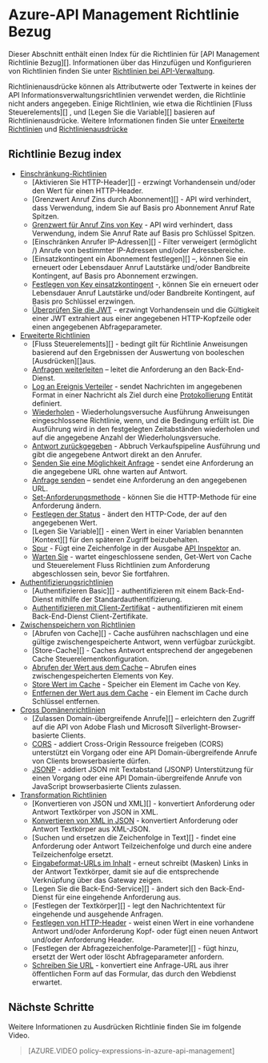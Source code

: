 <properties 
    pageTitle="Azure-API Management Richtlinie Bezug" 
    description="Informationen Sie zu den Richtlinien zur Verfügung-API Management konfigurieren." 
    services="api-management" 
    documentationCenter="" 
    authors="vladvino" 
    manager="erikre" 
    editor=""/>

<tags 
    ms.service="api-management" 
    ms.workload="mobile" 
    ms.tgt_pltfrm="na" 
    ms.devlang="na" 
    ms.topic="article" 
    ms.date="10/25/2016" 
    ms.author="apimpm"/>

# <a name="azure-api-management-policy-reference"></a>Azure-API Management Richtlinie Bezug

Dieser Abschnitt enthält einen Index für die Richtlinien für [API Management Richtlinie Bezug][]. Informationen über das Hinzufügen und Konfigurieren von Richtlinien finden Sie unter [Richtlinien bei API-Verwaltung][].

Richtlinienausdrücke können als Attributwerte oder Textwerte in keines der API Informationsverwaltungsrichtlinien verwendet werden, die Richtlinie nicht anders angegeben. Einige Richtlinien, wie etwa die Richtlinien [Fluss Steuerelements][] , und [Legen Sie die Variable][] basieren auf Richtlinienausdrücke. Weitere Informationen finden Sie unter [Erweiterte Richtlinien][] und [Richtlinienausdrücke][]

## <a name="policy-reference-index"></a>Richtlinie Bezug index

-   [Einschränkung-Richtlinien][]
    -   [Aktivieren Sie HTTP-Header][] - erzwingt Vorhandensein und/oder den Wert für einen HTTP-Header.
    -   [Grenzwert Anruf Zins durch Abonnement][] - API wird verhindert, dass Verwendung, indem Sie auf Basis pro Abonnement Anruf Rate Spitzen.
    -   [Grenzwert für Anruf Zins von Key](https://msdn.microsoft.com/library/azure/dn894078.aspx#LimitCallRateByKey) - API wird verhindert, dass Verwendung, indem Sie Anruf Rate auf Basis pro Schlüssel Spitzen.
    -   [Einschränken Anrufer IP-Adressen][] - Filter verweigert (ermöglicht /) Anrufe von bestimmter IP-Adressen und/oder Adressbereiche.
    -   [Einsatzkontingent ein Abonnement festlegen][] –, können Sie ein erneuert oder Lebensdauer Anruf Lautstärke und/oder Bandbreite Kontingent, auf Basis pro Abonnement erzwingen.
    -   [Festlegen von Key einsatzkontingent](https://msdn.microsoft.com/library/azure/dn894078.aspx#SetUsageQuotaByKey) -, können Sie ein erneuert oder Lebensdauer Anruf Lautstärke und/oder Bandbreite Kontingent, auf Basis pro Schlüssel erzwingen.
    -   [Überprüfen Sie die JWT][] - erzwingt Vorhandensein und die Gültigkeit einer JWT extrahiert aus einer angegebenen HTTP-Kopfzeile oder einen angegebenen Abfrageparameter.
-   [Erweiterte Richtlinien][]
    -   [Fluss Steuerelements][] - bedingt gilt für Richtlinie Anweisungen basierend auf den Ergebnissen der Auswertung von booleschen [Ausdrücken][]aus.
    -   [Anfragen weiterleiten][] – leitet die Anforderung an den Back-End-Dienst.
    -   [Log an Ereignis Verteiler][] - sendet Nachrichten im angegebenen Format in einer Nachricht als Ziel durch eine [Protokollierung](https://msdn.microsoft.com/library/azure/mt592020.aspx#Logger) Entität definiert.
    -   [Wiederholen](https://msdn.microsoft.com/en-us/library/dn894085.aspx#Retry) - Wiederholungsversuche Ausführung Anweisungen eingeschlossene Richtlinie, wenn, und die Bedingung erfüllt ist. Die Ausführung wird in den festgelegten Zeitabständen wiederholen und auf die angegebene Anzahl der Wiederholungsversuche.
    -   [Antwort zurückgegeben](https://msdn.microsoft.com/library/azure/dn894085.aspx#ReturnResponse) - Abbruch Verkaufspipeline Ausführung und gibt die angegebene Antwort direkt an den Anrufer.
    -   [Senden Sie eine Möglichkeit Anfrage](https://msdn.microsoft.com/library/azure/dn894085.aspx#SendOneWayRequest) - sendet eine Anforderung an die angegebene URL ohne warten auf Antwort.
    -   [Anfrage senden](https://msdn.microsoft.com/library/azure/dn894085.aspx#SendRequest) – sendet eine Anforderung an den angegebenen URL.
    -   [Set-Anforderungsmethode](https://msdn.microsoft.com/library/azure/dn894085.aspx#SetRequestMethod) - können Sie die HTTP-Methode für eine Anforderung ändern.
    -   [Festlegen der Status](https://msdn.microsoft.com/library/azure/dn894085.aspx#SetStatus) - ändert den HTTP-Code, der auf den angegebenen Wert.
    -   [Legen Sie Variable][] - einen Wert in einer Variablen benannten [Kontext][] für den späteren Zugriff beizubehalten.
    -   [Spur](https://msdn.microsoft.com/en-us/library/dn894085.aspx#Trace) - Fügt eine Zeichenfolge in der Ausgabe [API Inspektor](../api-management/api-management-howto-api-inspector.md) an.
    -   [Warten Sie](https://msdn.microsoft.com/library/azure/dn894085.aspx#Wait) - wartet eingeschlossene senden, Get-Wert von Cache und Steuerelement Fluss Richtlinien zum Anforderung abgeschlossen sein, bevor Sie fortfahren.
-   [Authentifizierungsrichtlinien][]
    -   [Authentifizieren Basic][] - authentifizieren mit einem Back-End-Dienst mithilfe der Standardauthentifizierung.
    -   [Authentifizieren mit Client-Zertifikat][] - authentifizieren mit einem Back-End-Dienst Client-Zertifikate.
-   [Zwischenspeichern von Richtlinien][] 
    -   [Abrufen von Cache][] - Cache ausführen nachschlagen und eine gültige zwischengespeicherte Antwort, wenn verfügbar zurückgibt.
    -   [Store-Cache][] - Caches Antwort entsprechend der angegebenen Cache Steuerelementkonfiguration.
    -   [Abrufen der Wert aus dem Cache](https://msdn.microsoft.com/library/azure/dn894086.aspx#GetFromCacheByKey) – Abrufen eines zwischengespeicherten Elements von Key.
    -   [Store Wert im Cache](https://msdn.microsoft.com/library/azure/dn894086.aspx#StoreToCacheByKey) - Speicher ein Element im Cache von Key.
    -   [Entfernen der Wert aus dem Cache](https://msdn.microsoft.com/en-us/library/dn894086.aspx#RemoveCacheByKey) - ein Element im Cache durch Schlüssel entfernen.
-   [Cross Domänenrichtlinien][] 
    -   [Zulassen Domain-übergreifende Anrufe][] – erleichtern den Zugriff auf die API von Adobe Flash und Microsoft Silverlight-Browser-basierte Clients.
    -   [CORS][] - addiert Cross-Origin Ressource freigeben (CORS) unterstützt ein Vorgang oder eine API Domain-übergreifende Anrufe von Clients browserbasierte dürfen.
    -   [JSONP][] - addiert JSON mit Textabstand (JSONP) Unterstützung für einen Vorgang oder eine API Domain-übergreifende Anrufe von JavaScript browserbasierte Clients zulassen.
-   [Transformation Richtlinien][] 
    -   [Konvertieren von JSON und XML][] - konvertiert Anforderung oder Antwort Textkörper von JSON in XML.
    -   [Konvertieren von XML in JSON][] - konvertiert Anforderung oder Antwort Textkörper aus XML-JSON.
    -   [Suchen und ersetzen die Zeichenfolge in Text][] - findet eine Anforderung oder Antwort Teilzeichenfolge und durch eine andere Teilzeichenfolge ersetzt.
    -   [Eingabeformat-URLs im Inhalt][] - erneut schreibt (Masken) Links in der Antwort Textkörper, damit sie auf die entsprechende Verknüpfung über das Gateway zeigen.
    -   [Legen Sie die Back-End-Service][] - ändert sich den Back-End-Dienst für eine eingehende Anforderung aus.
    -   [Festlegen der Textkörper][] - legt den Nachrichtentext für eingehende und ausgehende Anfragen.
    -   [Festlegen von HTTP-Header][] - weist einen Wert in eine vorhandene Antwort und/oder Anforderung Kopf- oder fügt einen neuen Antwort und/oder Anforderung Header.
    -   [Festlegen der Abfragezeichenfolge-Parameter][] - fügt hinzu, ersetzt der Wert oder löscht Abfrageparameter anfordern.
    -   [Schreiben Sie URL][] - konvertiert eine Anfrage-URL aus ihrer öffentlichen Form auf das Formular, das durch den Webdienst erwartet.

## <a name="next-steps"></a>Nächste Schritte

Weitere Informationen zu Ausdrücken Richtlinie finden Sie im folgende Video.

> [AZURE.VIDEO policy-expressions-in-azure-api-management]

[Einschränkung-Richtlinien]: https://msdn.microsoft.com/library/azure/dn894078.aspx
[Überprüfen Sie die HTTP-Kopfzeile]: https://msdn.microsoft.com/library/azure/034febe3-465f-4840-9fc6-c448ef520b0f#CheckHTTPHeader
[Grenzwert für Anruf Zins durch Abonnement]: https://msdn.microsoft.com/library/azure/034febe3-465f-4840-9fc6-c448ef520b0f#LimitCallRate
[Einschränken der Anrufer IP-Adressen]: https://msdn.microsoft.com/library/azure/034febe3-465f-4840-9fc6-c448ef520b0f#RestrictCallerIPs
[Festlegen von einsatzkontingent durch Abonnement]: https://msdn.microsoft.com/library/azure/034febe3-465f-4840-9fc6-c448ef520b0f#SetUsageQuota
[Überprüfen Sie die JWT]: https://msdn.microsoft.com/library/azure/034febe3-465f-4840-9fc6-c448ef520b0f#ValidateJWT

[Erweiterte Richtlinien]: https://msdn.microsoft.com/library/azure/dn894085.aspx
[Steuerelement Fluss]: https://msdn.microsoft.com/library/azure/dn894085.aspx#choose
[Festlegen einer Variablen]: https://msdn.microsoft.com/library/azure/dn894085.aspx#set_variable
[Ausdrücke]: https://msdn.microsoft.com/library/azure/dn910913.aspx
[Kontextmenü]: https://msdn.microsoft.com/library/azure/ea160028-fc04-4782-aa26-4b8329df3448#ContextVariables
[Anfragen weiterleiten]: https://msdn.microsoft.com/library/azure/dn894085.aspx#ForwardRequest
[Log an Ereignis Verteiler]: https://msdn.microsoft.com/library/azure/dn894085.aspx#log-to-eventhub

[Authentifizierungsrichtlinien]: https://msdn.microsoft.com/library/azure/dn894079.aspx
[Basic authentifizieren]: https://msdn.microsoft.com/library/azure/061702a7-3a78-472b-a54a-f3b1e332490d#Basic
[Authentifizieren mit Client-Zertifikat]: https://msdn.microsoft.com/library/azure/061702a7-3a78-472b-a54a-f3b1e332490d#ClientCertificate
[Zwischenspeichern von Richtlinien]: https://msdn.microsoft.com/library/azure/dn894086.aspx
[Aus Cache abrufen]: https://msdn.microsoft.com/library/azure/8147199c-24d8-439f-b2a9-da28a70a890c#GetFromCache
[Cache speichern]: https://msdn.microsoft.com/library/azure/8147199c-24d8-439f-b2a9-da28a70a890c#StoreToCache

[Cross Domänenrichtlinien]: https://msdn.microsoft.com/library/azure/dn894084.aspx
[Domain-übergreifende Anrufe zulassen]: https://msdn.microsoft.com/library/azure/7689d277-8abe-472a-a78c-e6d4bd43455d#AllowCrossDomainCalls
[CORS]: https://msdn.microsoft.com/library/azure/7689d277-8abe-472a-a78c-e6d4bd43455d#CORS
[JSONP]: https://msdn.microsoft.com/library/azure/7689d277-8abe-472a-a78c-e6d4bd43455d#JSONP

[Transformation Richtlinien]: https://msdn.microsoft.com/library/azure/dn894083.aspx
[Konvertieren von JSON in XML]: https://msdn.microsoft.com/library/azure/7406a8ce-5f9c-4fae-9b0f-e574befb2ee9#ConvertJSONtoXML
[Konvertieren von XML in JSON]: https://msdn.microsoft.com/library/azure/7406a8ce-5f9c-4fae-9b0f-e574befb2ee9#ConvertXMLtoJSON
[Suchen Sie und Ersetzen Sie die Zeichenfolge in Text]: https://msdn.microsoft.com/library/azure/7406a8ce-5f9c-4fae-9b0f-e574befb2ee9#Findandreplacestringinbody
[Eingabeformat-URLs im Inhalt]: https://msdn.microsoft.com/library/azure/7406a8ce-5f9c-4fae-9b0f-e574befb2ee9#MaskURLSContent
[Festlegen Back-End-Dienst]: https://msdn.microsoft.com/library/azure/7406a8ce-5f9c-4fae-9b0f-e574befb2ee9#SetBackendService
[Festlegen von Text]: https://msdn.microsoft.com/library/azure/dn894083.aspx#SetBody
[Festlegen von HTTP-header]: https://msdn.microsoft.com/library/azure/7406a8ce-5f9c-4fae-9b0f-e574befb2ee9#SetHTTPheader
[Abfrageparameter festlegen]: https://msdn.microsoft.com/library/azure/7406a8ce-5f9c-4fae-9b0f-e574befb2ee9#SetQueryStringParameter
[Schreiben Sie URL]: https://msdn.microsoft.com/library/azure/7406a8ce-5f9c-4fae-9b0f-e574befb2ee9#RewriteURL



[Richtlinien bei API-Verwaltung]: api-management-howto-policies.md
[Projektmanagement-API Richtlinie Bezug]: https://msdn.microsoft.com/library/azure/dn894081.aspx

[Richtlinienausdrücke]: https://msdn.microsoft.com/library/azure/dn910913.aspx

 
